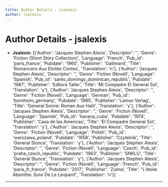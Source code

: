 ```yaml
---
title: Author Details - jsalexis
author: jsalexis
---
```


# Author Details - jsalexis

<ul>
    <li><strong>Jsalexis:</strong> [{'Author': 'Jacques Stephen Alexis', 'Descriptor': '', 'Genre': 'Fiction (Short Story Collection)', 'Language': 'French', 'Pub_id': 'paris_france', 'Pubdate': '1960', 'Publisher': 'Gallimard', 'Title': 'Romancero Aux Etoiles Contes', 'Translation': 'n'}, {'Author': 'Jacques Stephen Alexis', 'Descriptor': '', 'Genre': 'Fiction (Novel)', 'Language': 'Spanish', 'Pub_id': 'santo_domingo_dominican_republic', 'Pubdate': '1987', 'Publisher': 'Editora Taller', 'Title': 'Mi Compadre El General Sol', 'Translation': 'y'}, {'Author': 'Jacques Stephen Alexis', 'Descriptor': '', 'Genre': 'Fiction (Novel)', 'Language': 'German', 'Pub_id': 'bornheim_germany', 'Pubdate': '1985', 'Publisher': 'Lamuv Verlag', 'Title': 'General Sonne: Roman Aus Haiti', 'Translation': 'y'}, {'Author': 'Jacques Stephen Alexis', 'Descriptor': '', 'Genre': 'Fiction (Novel)', 'Language': 'Spanish', 'Pub_id': 'havana_cuba', 'Pubdate': '1974', 'Publisher': 'Casa de las Americas', 'Title': 'El Compadre General Sol', 'Translation': 'y'}, {'Author': 'Jacques Stephen Alexis', 'Descriptor': '', 'Genre': 'Fiction (Novel)', 'Language': 'Polish', 'Pub_id': 'warszawa_poland', 'Pubdate': '1958', 'Publisher': 'Czytelnik', 'Title': 'General Slonce', 'Translation': 'y'}, {'Author': 'Jacques Stephen Alexis', 'Descriptor': '', 'Genre': 'Fiction (Novel)', 'Language': 'Czech', 'Pub_id': 'praha_czech_republic', 'Pubdate': '1963', 'Publisher': 'SNKLU', 'Title': 'Generál Slunce', 'Translation': 'y'}, {'Author': 'Jacques Stephen Alexis', 'Descriptor': '', 'Genre': 'Fiction (Novel)', 'Language': 'French', 'Pub_id': 'paris_fr_france', 'Pubdate': '2017', 'Publisher': 'Zulma', 'Title': "L'étoile Absinthe: Suivi De Le Léopard", 'Translation': 'n'}]</li>
</ul>
<hr>